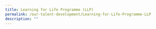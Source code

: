 ```yaml
---
title: Learning for Life Programme (LLP)
permalink: /our-talent-development/Learning-for-Life-Programme-LLP
description: ""
---
```


